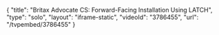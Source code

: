 {
    "title": "Britax Advocate CS:  Forward-Facing Installation Using LATCH",
    "type": "solo",
    "layout": "iframe-static",
    "videoId": "3786455",
    "url": "\/tvpembed\/3786455"
}